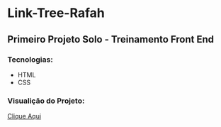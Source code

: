 # Link-Tree-Rafah

## Primeiro Projeto Solo - Treinamento Front End 

### Tecnologias:
* HTML
* CSS 

### Visualição do Projeto:
<a href="https://carlosdev0410.github.io/Link-Tree-Rafah/" target="_blank">Clique Aqui</a>


